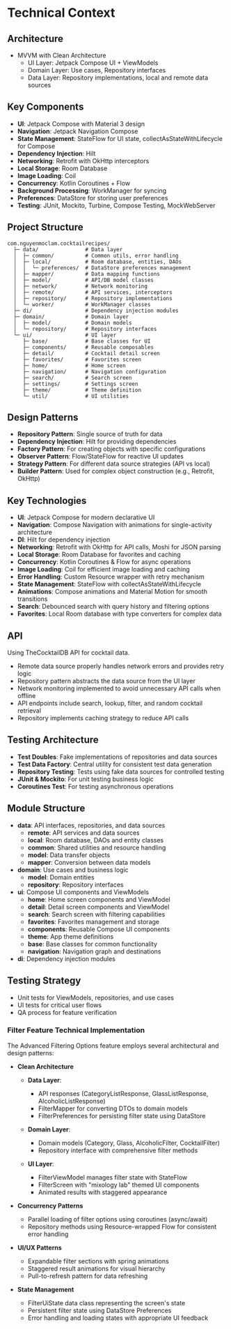 # Technical Context

## Architecture
- MVVM with Clean Architecture
  - UI Layer: Jetpack Compose UI + ViewModels
  - Domain Layer: Use cases, Repository interfaces
  - Data Layer: Repository implementations, local and remote data sources

## Key Components
- **UI**: Jetpack Compose with Material 3 design
- **Navigation**: Jetpack Navigation Compose
- **State Management**: StateFlow for UI state, collectAsStateWithLifecycle for Compose
- **Dependency Injection**: Hilt
- **Networking**: Retrofit with OkHttp interceptors
- **Local Storage**: Room Database
- **Image Loading**: Coil
- **Concurrency**: Kotlin Coroutines + Flow
- **Background Processing**: WorkManager for syncing
- **Preferences**: DataStore for storing user preferences
- **Testing**: JUnit, Mockito, Turbine, Compose Testing, MockWebServer

## Project Structure
```
com.nguyenmoclam.cocktailrecipes/
  ├─ data/               # Data layer
  │  ├─ common/          # Common utils, error handling
  │  ├─ local/           # Room database, entities, DAOs
  │  │  └─ preferences/  # DataStore preferences management
  │  ├─ mapper/          # Data mapping functions
  │  ├─ model/           # API/DB model classes  
  │  ├─ network/         # Network monitoring
  │  ├─ remote/          # API services, interceptors
  │  ├─ repository/      # Repository implementations
  │  └─ worker/          # WorkManager classes
  ├─ di/                 # Dependency injection modules
  ├─ domain/             # Domain layer
  │  ├─ model/           # Domain models
  │  └─ repository/      # Repository interfaces
  └─ ui/                 # UI layer
     ├─ base/            # Base classes for UI
     ├─ components/      # Reusable composables
     ├─ detail/          # Cocktail detail screen
     ├─ favorites/       # Favorites screen
     ├─ home/            # Home screen
     ├─ navigation/      # Navigation configuration
     ├─ search/          # Search screen
     ├─ settings/        # Settings screen
     ├─ theme/           # Theme definition
     └─ util/            # UI utilities
```

## Design Patterns
- **Repository Pattern**: Single source of truth for data
- **Dependency Injection**: Hilt for providing dependencies
- **Factory Pattern**: For creating objects with specific configurations
- **Observer Pattern**: Flow/StateFlow for reactive UI updates
- **Strategy Pattern**: For different data source strategies (API vs local)
- **Builder Pattern**: Used for complex object construction (e.g., Retrofit, OkHttp)

## Key Technologies
- **UI**: Jetpack Compose for modern declarative UI
- **Navigation**: Compose Navigation with animations for single-activity architecture
- **DI**: Hilt for dependency injection
- **Networking**: Retrofit with OkHttp for API calls, Moshi for JSON parsing
- **Local Storage**: Room Database for favorites and caching
- **Concurrency**: Kotlin Coroutines & Flow for async operations
- **Image Loading**: Coil for efficient image loading and caching
- **Error Handling**: Custom Resource wrapper with retry mechanism
- **State Management**: StateFlow with collectAsStateWithLifecycle
- **Animations**: Compose animations and Material Motion for smooth transitions
- **Search**: Debounced search with query history and filtering options
- **Favorites**: Local Room database with type converters for complex data

## API
Using TheCocktailDB API for cocktail data.
- Remote data source properly handles network errors and provides retry logic
- Repository pattern abstracts the data source from the UI layer
- Network monitoring implemented to avoid unnecessary API calls when offline
- API endpoints include search, lookup, filter, and random cocktail retrieval
- Repository implements caching strategy to reduce API calls

## Testing Architecture
- **Test Doubles**: Fake implementations of repositories and data sources
- **Test Data Factory**: Central utility for consistent test data generation
- **Repository Testing**: Tests using fake data sources for controlled testing
- **JUnit & Mockito**: For unit testing business logic
- **Coroutines Test**: For testing asynchronous operations

## Module Structure
- **data**: API interfaces, repositories, and data sources
  - **remote**: API services and data sources
  - **local**: Room database, DAOs and entity classes
  - **common**: Shared utilities and resource handling
  - **model**: Data transfer objects
  - **mapper**: Conversion between data models
- **domain**: Use cases and business logic
  - **model**: Domain entities
  - **repository**: Repository interfaces
- **ui**: Compose UI components and ViewModels
  - **home**: Home screen components and ViewModel
  - **detail**: Detail screen components and ViewModel
  - **search**: Search screen with filtering capabilities
  - **favorites**: Favorites management and storage
  - **components**: Reusable Compose UI components
  - **theme**: App theme definitions
  - **base**: Base classes for common functionality
  - **navigation**: Navigation graph and destinations
- **di**: Dependency injection modules

## Testing Strategy
- Unit tests for ViewModels, repositories, and use cases
- UI tests for critical user flows
- QA process for feature verification

### Filter Feature Technical Implementation

The Advanced Filtering Options feature employs several architectural and design patterns:

- **Clean Architecture**
  - **Data Layer**: 
    - API responses (CategoryListResponse, GlassListResponse, AlcoholicListResponse)
    - FilterMapper for converting DTOs to domain models
    - FilterPreferences for persisting filter state using DataStore
  
  - **Domain Layer**:
    - Domain models (Category, Glass, AlcoholicFilter, CocktailFilter)
    - Repository interface with comprehensive filter methods
  
  - **UI Layer**:
    - FilterViewModel manages filter state with StateFlow
    - FilterScreen with "mixology lab" themed UI components
    - Animated results with staggered appearance

- **Concurrency Patterns**
  - Parallel loading of filter options using coroutines (async/await)
  - Repository methods using Resource-wrapped Flow for consistent error handling
  
- **UI/UX Patterns**
  - Expandable filter sections with spring animations
  - Staggered result animations for visual hierarchy
  - Pull-to-refresh pattern for data refreshing

- **State Management**
  - FilterUiState data class representing the screen's state
  - Persistent filter state using DataStore Preferences
  - Error handling and loading states with appropriate UI feedback